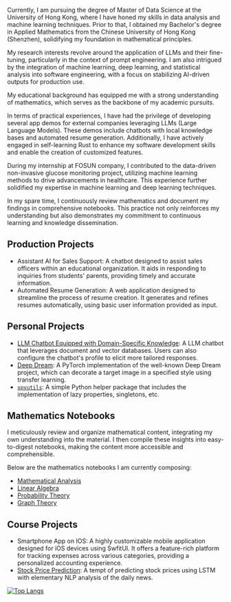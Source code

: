

Currently, I am pursuing the degree of Master of Data Science at the University of Hong Kong, where I have honed my skills in data analysis and machine learning techniques. 
Prior to that, I obtained my Bachelor's degree in Applied Mathematics from the Chinese University of Hong Kong (Shenzhen), solidifying my foundation in mathematical principles.

My research interests revolve around the application of LLMs and their fine-tuning, particularly in the context of prompt engineering. I am also intrigued by the integration of machine learning, deep learning, and statistical analysis into software engineering, with a focus on stabilizing AI-driven outputs for production use.

My educational background has equipped me with a strong understanding of mathematics, which serves as the backbone of my academic pursuits. 

In terms of practical experiences, I have had the privilege of developing several app demos for external companies leveraging LLMs (Large Language Models). These demos include chatbots with local knowledge bases and automated resume generation. Additionally, I have actively engaged in self-learning Rust to enhance my software development skills and enable the creation of customized features.

During my internship at FOSUN company, I contributed to the data-driven non-invasive glucose monitoring project, utilizing machine learning methods to drive advancements in healthcare. This experience further solidified my expertise in machine learning and deep learning techniques.

In my spare time, I continuously review mathematics and document my findings in comprehensive notebooks. This practice not only reinforces my understanding but also demonstrates my commitment to continuous learning and knowledge dissemination.


## Production Projects

- Assistant AI for Sales Support: A chatbot designed to assist sales officers within an educational organization. It aids in responding to inquiries from students' parents, providing timely and accurate information.
- Automated Resume Generation: A web application designed to streamline the process of resume creation. It generates and refines resumes automatically, using basic user information provided as input.

## Personal Projects

- [LLM Chatbot Equipped with Domain-Specific Knowledge](https://github.com/Isaac-Fate/my-chat): A LLM chatbot that leverages document and vector databases. 
Users can also configure the chatbot's profile to elicit more tailored responses.
- [Deep Dream](https://github.com/Isaac-Fate/deep-dream): A PyTorch implementation of the well-known Deep Dream project, which can decorate a target image in a specified style using transfer learning. 
- [`xpyutils`](https://pypi.org/project/xpyutils/): A simple Python helper package that includes the implementation of lazy properties, singletons, etc.

## Mathematics Notebooks

I meticulously review and organize mathematical content, integrating my own understanding into the material. I then compile these insights into easy-to-digest notebooks, making the content more accessible and comprehensible.

Below are the mathematics notebooks I am currently composing:

- [Mathematical Analysis](https://isaac-fate.github.io/mathematical-analysis/intro.html)
- [Linear Algebra](https://isaac-fate.github.io/linear-algebra/intro.html)
- [Probability Theory](https://isaac-fate.github.io/probability-theory/intro.html)
- [Graph Theory](https://isaac-fate.github.io/graph-theory/intro.html)

## Course Projects

- Smartphone App on IOS: A highly customizable mobile application designed for iOS devices using SwfitUI. It offers a feature-rich platform for tracking expenses across various categories, providing a personalized accounting experience.
- [Stock Price Prediction](https://isaac-fate.github.io/stox/intro.html): A tempt of predicting stock prices using LSTM with elementary NLP analysis of the daily news.


[![Top Langs](https://github-readme-stats-git-masterrstaa-rickstaa.vercel.app/api/top-langs/?username=Isaac-Fate)](https://github.com/anuraghazra/github-readme-stats)